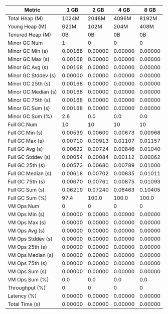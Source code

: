| Metric | 1 GB | 2 GB | 4 GB | 8 GB |
|------|----|----|----|----|
| Total Heap (M) | 1024M | 2048M | 4096M | 8192M |
| Young Heap (M) | 621M | 102M | 204M | 408M |
| Tenured Heap (M) | 0B | 0B | 0B | 0B |
| Minor GC Num | 1 | 0 | 0 | 0 |
| Minor GC Min (s) | 0.00168 | 0.00000 | 0.00000 | 0.00000 |
| Minor GC Max (s) | 0.00168 | 0.00000 | 0.00000 | 0.00000 |
| Minor GC Avg (s) | 0.00168 | 0.00000 | 0.00000 | 0.00000 |
| Minor GC Stddev (s) | 0.00000 | 0.00000 | 0.00000 | 0.00000 |
| Minor GC 25th (s) | 0.00168 | 0.00000 | 0.00000 | 0.00000 |
| Minor GC Median (s) | 0.00168 | 0.00000 | 0.00000 | 0.00000 |
| Minor GC 75th (s) | 0.00168 | 0.00000 | 0.00000 | 0.00000 |
| Minor GC Sum (s) | 0.00168 | 0.00000 | 0.00000 | 0.00000 |
| Minor GC Sum (%) | 2.6 | 0.0 | 0.0 | 0.0 |
| Full GC Num | 10 | 10 | 10 | 10 |
| Full GC Min (s) | 0.00539 | 0.00600 | 0.00673 | 0.00968 |
| Full GC Max (s) | 0.00710 | 0.00913 | 0.01107 | 0.01157 |
| Full GC Avg (s) | 0.00622 | 0.00724 | 0.00846 | 0.01040 |
| Full GC Stddev (s) | 0.00054 | 0.00084 | 0.00112 | 0.00062 |
| Full GC 25th (s) | 0.00573 | 0.00680 | 0.00789 | 0.01000 |
| Full GC Median (s) | 0.00618 | 0.00702 | 0.00835 | 0.01011 |
| Full GC 75th (s) | 0.00670 | 0.00761 | 0.00875 | 0.01093 |
| Full GC Sum (s) | 0.06219 | 0.07240 | 0.08463 | 0.10405 |
| Full GC Sum (%) | 97.4 | 100.0 | 100.0 | 100.0 |
| VM Ops Num | 0 | 0 | 0 | 0 |
| VM Ops Min (s) | 0.00000 | 0.00000 | 0.00000 | 0.00000 |
| VM Ops Max (s) | 0.00000 | 0.00000 | 0.00000 | 0.00000 |
| VM Ops Avg (s) | 0.00000 | 0.00000 | 0.00000 | 0.00000 |
| VM Ops Stddev (s) | 0.00000 | 0.00000 | 0.00000 | 0.00000 |
| VM Ops 25th (s) | 0.00000 | 0.00000 | 0.00000 | 0.00000 |
| VM Ops Median (s) | 0.00000 | 0.00000 | 0.00000 | 0.00000 |
| VM Ops 75th (s) | 0.00000 | 0.00000 | 0.00000 | 0.00000 |
| VM Ops Sum (s) | 0.00000 | 0.00000 | 0.00000 | 0.00000 |
| VM Ops Sum (%) | 0.0 | 0.0 | 0.0 | 0.0 |
| Throughput (%) | 0 | 0 | 0 | 0 |
| Latency (%) | 0.00000 | 0.00000 | 0.00000 | 0.00000 |
| Total Time (s) | 0.00000 | 0.00000 | 0.00000 | 0.00000 |
